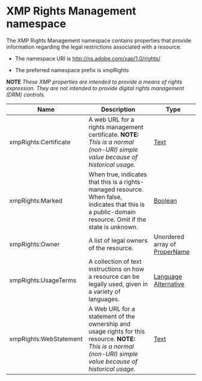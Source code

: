 # XMP Rights Management namespace

The XMP Rights Management namespace contains properties that provide information regarding the legal restrictions associated with a resource.

- The namespace URI is http://ns.adobe.com/xap/1.0/rights/

- The preferred namespace prefix is xmpRights

**NOTE** *These XMP properties are intended to provide a means of rights expression. They are not intended to provide
digital rights management (DRM) controls.*

|Name|Description|Type|
|----|-----------|----|
|xmpRights:Certificate|A web URL for a rights management certificate. **NOTE:** *This is a normal (non-URI) simple value because of historical usage.*  |[Text](./XMPDataTypes/CoreProperties.md#text)|
|xmpRights:Marked|When true, indicates that this is a rights-managed resource. When false, indicates that this is a public-domain resource. Omit if the state is unknown.  |[Boolean](./XMPDataTypes/CoreProperties.md#boolean)|
|xmpRights:Owner|A list of legal owners of the resource.  |Unordered array of [ProperName](./XMPDataTypes/CoreProperties.md#propername)|
|xmpRights:UsageTerms|A collection of text instructions on how a resource can be legally used, given in a variety of languages.  |[Language Alternative](./XMPDataTypes/CoreProperties.md#language-alternative)|
|xmpRights:WebStatement|A Web URL for a statement of the ownership and usage rights for this resource. **NOTE:** *This is a normal (non-URI) simple value because of historical usage.*  |[Text](./XMPDataTypes/CoreProperties.md#text)|
